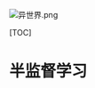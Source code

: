 ![异世界.png](https://upload-images.jianshu.io/upload_images/15675864-e39212ac990782cf.png)

[TOC]

# 半监督学习


